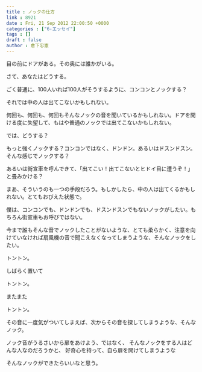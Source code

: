 ```yaml
---
title : ノックの仕方
link : 8921
date : Fri, 21 Sep 2012 22:00:50 +0000
categories : ["6-エッセイ"]
tags : []
draft : false
author : 倉下忠憲
---
```


目の前にドアがある。その奥には誰かがいる。

さて、あなたはどうする。

ごく普通に、100人いれば100人がそうするように、コンコンとノックする？

それでは中の人は出てこないかもしれない。

何回も、何回も、何回もそんなノックの音を聞いているかもしれない。ドアを開ける度に失望して、もはや普通のノックでは出てこないかもしれない。

では、どうする？

もっと強くノックする？コンコンではなく、ドンドン。あるいはドスンドスン。そんな感じでノックする？

あるいは街宣車を呼んできて、「出てこい！出てこないとヒドイ目に遭うぞ！」と畳みかける？

まあ、そういうのも一つの手段だろう。もしかしたら、中の人は出てくるかもしれない。とてもおびえた状態で。

僕は、コンコンでも、ドンドンでも、ドスンドスンでもないノックがしたい。もちろん街宣車もお呼びではない。

今まで誰もそんな音でノックしたことがないような、とても柔らかく、注意を向けていなければ扇風機の音で聞こえなくなってしまうような、そんなノックをしたい。

トントン。

しばらく置いて

トントン。

またまた

トントン。

その音に一度気がついてしまえば、次からその音を探してしまうような、そんなノック。

ノック音がうるさいから扉をあけよう、ではなく、
そんなノックをする人はどんな人なのだろうかと、
好奇心を持って、自ら扉を開けてしまうような

そんなノックができたらいいなと思う。